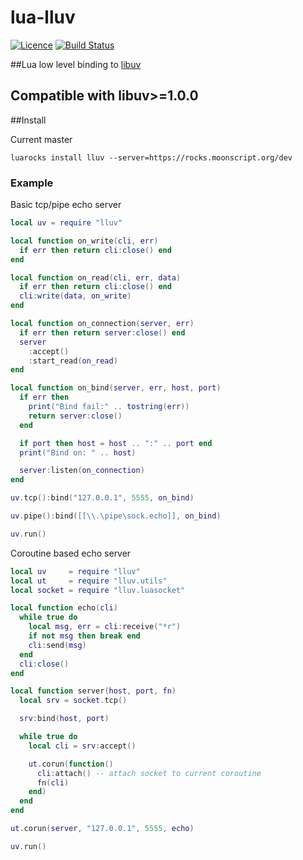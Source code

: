 lua-lluv
========
[![Licence](http://img.shields.io/badge/Licence-MIT-brightgreen.svg)](LICENSE)
[![Build Status](https://travis-ci.org/moteus/lua-lluv.svg?branch=master)](https://travis-ci.org/moteus/lua-lluv)

##Lua low level binding to [libuv](https://github.com/libuv/libuv)

## Compatible with libuv>=1.0.0

##Install

Current master
```
luarocks install lluv --server=https://rocks.moonscript.org/dev
```

### Example

Basic tcp/pipe echo server
```Lua
local uv = require "lluv"

local function on_write(cli, err)
  if err then return cli:close() end
end

local function on_read(cli, err, data)
  if err then return cli:close() end
  cli:write(data, on_write)
end

local function on_connection(server, err)
  if err then return server:close() end
  server
    :accept()
    :start_read(on_read)
end

local function on_bind(server, err, host, port)
  if err then
    print("Bind fail:" .. tostring(err))
    return server:close()
  end

  if port then host = host .. ":" .. port end
  print("Bind on: " .. host)

  server:listen(on_connection)
end

uv.tcp():bind("127.0.0.1", 5555, on_bind)

uv.pipe():bind([[\\.\pipe\sock.echo]], on_bind)

uv.run()
```

Coroutine based echo server
```Lua
local uv     = require "lluv"
local ut     = require "lluv.utils"
local socket = require "lluv.luasocket"

local function echo(cli)
  while true do
    local msg, err = cli:receive("*r")
    if not msg then break end
    cli:send(msg)
  end
  cli:close()
end

local function server(host, port, fn)
  local srv = socket.tcp()

  srv:bind(host, port)

  while true do
    local cli = srv:accept()

    ut.corun(function()
      cli:attach() -- attach socket to current coroutine
      fn(cli)
    end)
  end
end

ut.corun(server, "127.0.0.1", 5555, echo)

uv.run()
```